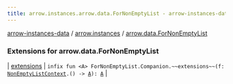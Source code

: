 ```yaml
---
title: arrow.instances.arrow.data.ForNonEmptyList - arrow-instances-data
---
```


[arrow-instances-data](../../index.html) / [arrow.instances](../index.html) / [arrow.data.ForNonEmptyList](./index.html)

### Extensions for arrow.data.ForNonEmptyList

| [extensions](extensions.html) | `infix fun <A> ForNonEmptyList.Companion.~~extensions~~(f: `[`NonEmptyListContext`](../-non-empty-list-context/index.html)`.() -> `[`A`](extensions.html#A)`): `[`A`](extensions.html#A) |

